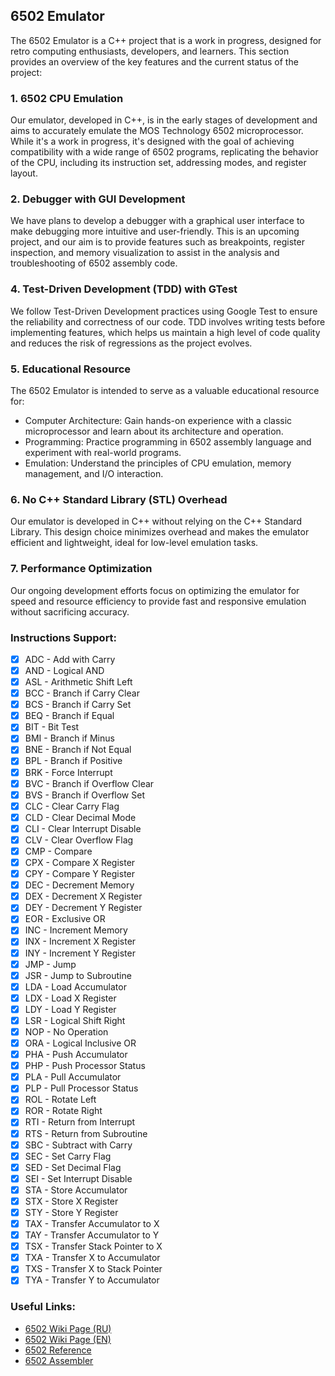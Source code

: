 ## 6502 Emulator
The 6502 Emulator is a C++ project that is a work in progress, designed for retro computing enthusiasts, developers, and learners.
This section provides an overview of the key features and the current status of the project:
### 1. 6502 CPU Emulation
Our emulator, developed in C++, is in the early stages of development and aims to accurately emulate the MOS Technology 6502 microprocessor.
While it's a work in progress, it's designed with the goal of achieving compatibility with a wide range of 6502 programs,
replicating the behavior of the CPU, including its instruction set, addressing modes, and register layout.
### 2. Debugger with GUI Development
We have plans to develop a debugger with a graphical user interface to make debugging more intuitive and user-friendly.
This is an upcoming project, and our aim is to provide features such as breakpoints, register inspection, and memory visualization to assist in the analysis and troubleshooting of 6502 assembly code.
### 4. Test-Driven Development (TDD) with GTest
We follow Test-Driven Development practices using Google Test to ensure the reliability and correctness of our code.
TDD involves writing tests before implementing features, which helps us maintain a high level of code quality and reduces the risk of regressions as the project evolves.
### 5. Educational Resource
The 6502 Emulator is intended to serve as a valuable educational resource for:
* Computer Architecture: Gain hands-on experience with a classic microprocessor and learn about its architecture and operation.
* Programming: Practice programming in 6502 assembly language and experiment with real-world programs.
* Emulation: Understand the principles of CPU emulation, memory management, and I/O interaction.
### 6. No C++ Standard Library (STL) Overhead
Our emulator is developed in C++ without relying on the C++ Standard Library.
This design choice minimizes overhead and makes the emulator efficient and lightweight, ideal for low-level emulation tasks.
### 7. Performance Optimization
Our ongoing development efforts focus on optimizing the emulator for speed and resource efficiency to provide fast and responsive emulation without sacrificing accuracy.

### Instructions Support:
- [x] ADC - Add with Carry
- [x] AND - Logical AND
- [x] ASL - Arithmetic Shift Left
- [x] BCC - Branch if Carry Clear
- [x] BCS - Branch if Carry Set
- [x] BEQ - Branch if Equal
- [x] BIT - Bit Test
- [x] BMI - Branch if Minus
- [x] BNE - Branch if Not Equal
- [x] BPL - Branch if Positive
- [x] BRK - Force Interrupt
- [x] BVC - Branch if Overflow Clear
- [x] BVS - Branch if Overflow Set
- [x] CLC - Clear Carry Flag
- [x] CLD - Clear Decimal Mode
- [x] CLI - Clear Interrupt Disable
- [x] CLV - Clear Overflow Flag
- [x] CMP - Compare
- [x] CPX - Compare X Register
- [x] CPY - Compare Y Register
- [x] DEC - Decrement Memory
- [x] DEX - Decrement X Register
- [x] DEY - Decrement Y Register
- [x] EOR - Exclusive OR
- [x] INC - Increment Memory
- [x] INX - Increment X Register
- [x] INY - Increment Y Register
- [x] JMP - Jump
- [x] JSR - Jump to Subroutine
- [x] LDA - Load Accumulator
- [x] LDX - Load X Register
- [x] LDY - Load Y Register
- [x] LSR - Logical Shift Right
- [x] NOP - No Operation
- [x] ORA - Logical Inclusive OR
- [x] PHA - Push Accumulator
- [x] PHP - Push Processor Status
- [x] PLA - Pull Accumulator
- [x] PLP - Pull Processor Status
- [x] ROL - Rotate Left
- [x] ROR - Rotate Right
- [x] RTI - Return from Interrupt
- [x] RTS - Return from Subroutine
- [x] SBC - Subtract with Carry
- [x] SEC - Set Carry Flag
- [x] SED - Set Decimal Flag
- [x] SEI - Set Interrupt Disable
- [x] STA - Store Accumulator
- [x] STX - Store X Register
- [x] STY - Store Y Register
- [x] TAX - Transfer Accumulator to X
- [x] TAY - Transfer Accumulator to Y
- [x] TSX - Transfer Stack Pointer to X
- [x] TXA - Transfer X to Accumulator
- [x] TXS - Transfer X to Stack Pointer
- [x] TYA - Transfer Y to Accumulator

### Useful Links:
- [6502 Wiki Page (RU)](https://ru.wikipedia.org/wiki/MOS_Technology_6502)
- [6502 Wiki Page (EN)](https://en.wikipedia.org/wiki/MOS_Technology_6502)
- [6502 Reference](http://www.6502.org/users/obelisk/)
- [6502 Assembler](https://www.masswerk.at/6502/assembler.html)
